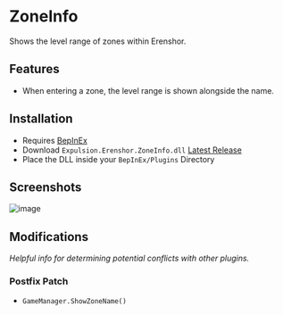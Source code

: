 # ZoneInfo
Shows the level range of zones within Erenshor.

## Features
- When entering a zone, the level range is shown alongside the name.

## Installation
- Requires [BepInEx](https://github.com/BepInEx/BepInEx)
- Download `Expulsion.Erenshor.ZoneInfo.dll` [Latest Release](https://github.com/iExpulsion/Expulsion.Erenshor.ZoneInfo/releases/latest)
- Place the DLL inside your `BepInEx/Plugins` Directory

## Screenshots
![image](https://github.com/user-attachments/assets/374cd763-5068-47ac-8649-c3878038c00a)

## Modifications
*Helpful info for determining potential conflicts with other plugins.*
### Postfix Patch
- `GameManager.ShowZoneName()`
